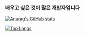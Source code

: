 ### 배우고 싶은 것이 많은 개발자입니다

[![Anurag's GitHub stats](https://github-readme-stats.vercel.app/api?username=kdh1123)](https://github.com/kdh1123/github-readme-stats)


[![Top Langs](https://github-readme-stats.vercel.app/api/top-langs/?username=kdh1123)](https://github.com/kdh1123/github-readme-stats)

